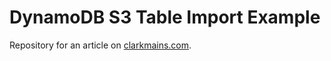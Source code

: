 # DynamoDB S3 Table Import Example

Repository for an article on [clarkmains.com](https://clarkmains.com).

